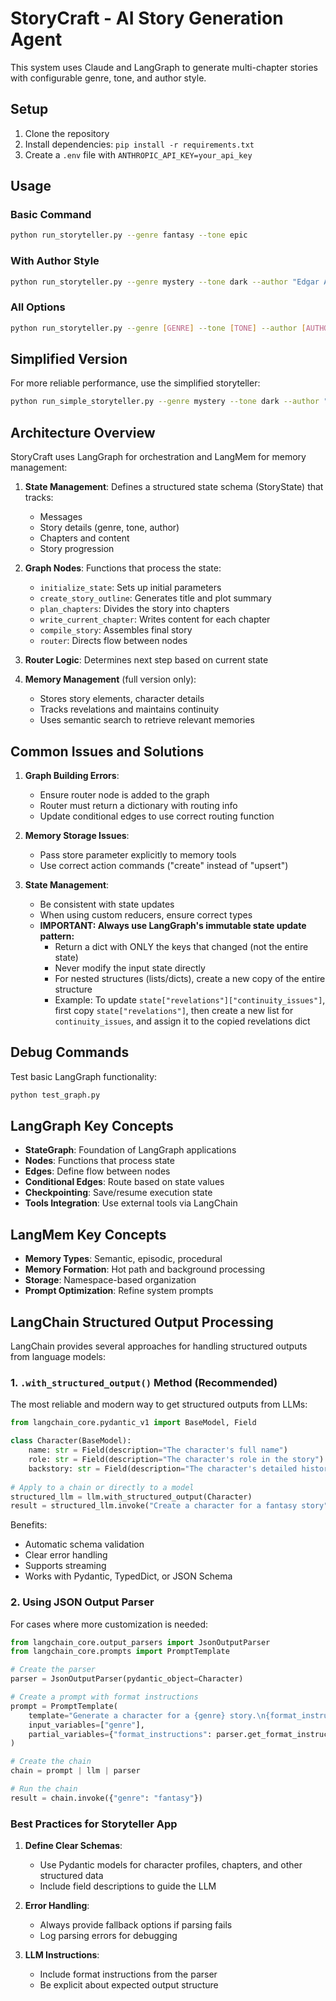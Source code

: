 # StoryCraft - AI Story Generation Agent

This system uses Claude and LangGraph to generate multi-chapter stories with configurable genre, tone, and author style.

## Setup

1. Clone the repository
2. Install dependencies: `pip install -r requirements.txt`
3. Create a `.env` file with `ANTHROPIC_API_KEY=your_api_key`

## Usage

### Basic Command

```bash
python run_storyteller.py --genre fantasy --tone epic
```

### With Author Style

```bash
python run_storyteller.py --genre mystery --tone dark --author "Edgar Allan Poe"
```

### All Options

```bash
python run_storyteller.py --genre [GENRE] --tone [TONE] --author [AUTHOR] --output [FILENAME.md]
```

## Simplified Version

For more reliable performance, use the simplified storyteller:

```bash
python run_simple_storyteller.py --genre mystery --tone dark --author "Edgar Allan Poe"
```

## Architecture Overview

StoryCraft uses LangGraph for orchestration and LangMem for memory management:

1. **State Management**: Defines a structured state schema (StoryState) that tracks:
   - Messages
   - Story details (genre, tone, author)
   - Chapters and content
   - Story progression

2. **Graph Nodes**: Functions that process the state:
   - `initialize_state`: Sets up initial parameters
   - `create_story_outline`: Generates title and plot summary
   - `plan_chapters`: Divides the story into chapters
   - `write_current_chapter`: Writes content for each chapter
   - `compile_story`: Assembles final story
   - `router`: Directs flow between nodes

3. **Router Logic**: Determines next step based on current state

4. **Memory Management** (full version only):
   - Stores story elements, character details
   - Tracks revelations and maintains continuity
   - Uses semantic search to retrieve relevant memories

## Common Issues and Solutions

1. **Graph Building Errors**:
   - Ensure router node is added to the graph
   - Router must return a dictionary with routing info
   - Update conditional edges to use correct routing function

2. **Memory Storage Issues**:
   - Pass store parameter explicitly to memory tools
   - Use correct action commands ("create" instead of "upsert")

3. **State Management**:
   - Be consistent with state updates
   - When using custom reducers, ensure correct types
   - **IMPORTANT: Always use LangGraph's immutable state update pattern:**
     - Return a dict with ONLY the keys that changed (not the entire state)
     - Never modify the input state directly
     - For nested structures (lists/dicts), create a new copy of the entire structure
     - Example: To update `state["revelations"]["continuity_issues"]`, first copy `state["revelations"]`, 
       then create a new list for `continuity_issues`, and assign it to the copied revelations dict

## Debug Commands

Test basic LangGraph functionality:

```bash
python test_graph.py
```

## LangGraph Key Concepts

- **StateGraph**: Foundation of LangGraph applications
- **Nodes**: Functions that process state
- **Edges**: Define flow between nodes
- **Conditional Edges**: Route based on state values
- **Checkpointing**: Save/resume execution state
- **Tools Integration**: Use external tools via LangChain

## LangMem Key Concepts

- **Memory Types**: Semantic, episodic, procedural
- **Memory Formation**: Hot path and background processing
- **Storage**: Namespace-based organization
- **Prompt Optimization**: Refine system prompts

## LangChain Structured Output Processing

LangChain provides several approaches for handling structured outputs from language models:

### 1. `.with_structured_output()` Method (Recommended)

The most reliable and modern way to get structured outputs from LLMs:

```python
from langchain_core.pydantic_v1 import BaseModel, Field

class Character(BaseModel):
    name: str = Field(description="The character's full name")
    role: str = Field(description="The character's role in the story")
    backstory: str = Field(description="The character's detailed history")
    
# Apply to a chain or directly to a model
structured_llm = llm.with_structured_output(Character)
result = structured_llm.invoke("Create a character for a fantasy story")
```

Benefits:
- Automatic schema validation
- Clear error handling
- Supports streaming
- Works with Pydantic, TypedDict, or JSON Schema

### 2. Using JSON Output Parser

For cases where more customization is needed:

```python
from langchain_core.output_parsers import JsonOutputParser
from langchain_core.prompts import PromptTemplate

# Create the parser
parser = JsonOutputParser(pydantic_object=Character)

# Create a prompt with format instructions
prompt = PromptTemplate(
    template="Generate a character for a {genre} story.\n{format_instructions}",
    input_variables=["genre"],
    partial_variables={"format_instructions": parser.get_format_instructions()}
)

# Create the chain
chain = prompt | llm | parser

# Run the chain
result = chain.invoke({"genre": "fantasy"})
```

### Best Practices for Storyteller App

1. **Define Clear Schemas**:
   - Use Pydantic models for character profiles, chapters, and other structured data
   - Include field descriptions to guide the LLM

2. **Error Handling**:
   - Always provide fallback options if parsing fails
   - Log parsing errors for debugging

3. **LLM Instructions**:
   - Include format instructions from the parser
   - Be explicit about expected output structure